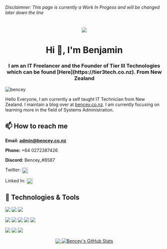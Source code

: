 *Disclaimner: This page is currently a Work In Progess and will be changed later down the line*
<h1 align="center">
<img src='https://media.discordapp.net/attachments/721517111670734878/729107836214444042/Tier3Tech.png'>
</h1>

<h1 align="center">Hi 👋, I'm Benjamin</h1>
<h3 align="center">I am an IT Freelancer and the Founder of Tier III Technologies which can be found [Here](https://tier3tech.co.nz). From New Zealand</h3>

<p align="left"> <img src="https://komarev.com/ghpvc/?username=bencey" alt="bencey" /> </p>


Hello Everyone, I am currently a self taught IT Technician from New Zealand. I maintain a blog over at [bencey.co.nz](https://bencey.co.nz). I am currently focusing on learning more in the field of Systems Administration. 



## 📫 How to reach me 

**Email: [admin@bencey.co.nz](mailto:admin@bencey.co.nz)** 

**Phone:** +64 0272387426 

**Discord:** Bencey_#8587

Twitter: <a href="https://twitter.com/bencey4" target="blank"><img align="center" src="https://cdn.jsdelivr.net/npm/simple-icons@3.0.1/icons/twitter.svg" alt="bencey4" height="20" width="20" /></a>

Linked In: <a href="https://linkedin.com/in/benjamin-durham-324275178" target="blank"><img align="center" src="https://cdn.jsdelivr.net/npm/simple-icons@3.0.1/icons/linkedin.svg" alt="benjamin-durham-324275178" height="20" width="20" /></a>

## 🔧 Technologies & Tools

![](https://img.shields.io/badge/OS-LInux-red)
![](https://img.shields.io/badge/OS-Windows-red)
![](https://img.shields.io/badge/OS-MacOS-red)

![](https://img.shields.io/badge/Code-Python-blue)
![](https://img.shields.io/badge/Code-JavaScript-blue)
![](https://img.shields.io/badge/Code-HTML-blue)
![](https://img.shields.io/badge/Code-CSS-blue)
![](https://img.shields.io/badge/Code-PHP-blue)


![](https://img.shields.io/badge/Tools-NodeJS-green)
![](https://img.shields.io/badge/Tools-Docker-green)
![](https://img.shields.io/badge/Tools-nginx-green)


<p align="center">   
  <a href="https://github.com/Bencey/Bencey">
  <img align="center" src="https://github-readme-stats.vercel.app/api/top-langs/?username=Bencey&hide=java,html&title_color=ffffff&text_color=c9cacc&icon_color=2bbc8a&bg_color=1d1f21" />
</a>
<a href="https://github.com/Bencey/Bencey">
  <img align="center" src="https://github-readme-stats.vercel.app/api?username=Bencey&show_icons=true&line_height=27&count_private=true&title_color=ffffff&text_color=c9cacc&icon_color=2bbc8a&bg_color=1d1f21" alt="Bencey's GitHub Stats" />
</a>
